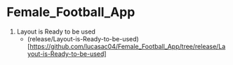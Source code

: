 # Female_Football_App

1. Layout is Ready to be used
    - (release/Layout-is-Ready-to-be-used) [https://github.com/lucasac04/Female_Football_App/tree/release/Layout-is-Ready-to-be-used]
